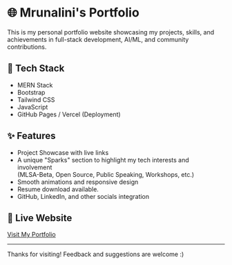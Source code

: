 # 🌐 Mrunalini's Portfolio

This is my personal portfolio website showcasing my projects, skills, and achievements in full-stack development, AI/ML, and community contributions.

## 🚀 Tech Stack
- MERN Stack
- Bootstrap
- Tailwind CSS
- JavaScript
- GitHub Pages / Vercel (Deployment)

## ✨ Features
- Project Showcase with live links
- A unique "Sparks" section to highlight my tech interests and involvement  
  (MLSA-Beta, Open Source, Public Speaking, Workshops, etc.)
- Smooth animations and responsive design
- Resume download available.
- GitHub, LinkedIn, and other socials integration

## 🔗 Live Website
[Visit My Portfolio](https://your-portfolio-link.com)

---

Thanks for visiting! Feedback and suggestions are welcome :)
